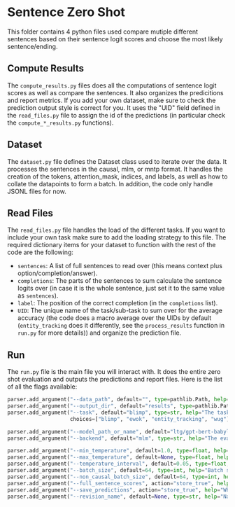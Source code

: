 # Sentence Zero Shot

This folder contains 4 python files used compare mutiple different sentences based on their sentence logit scores and choose the most likely sentence/ending.

## Compute Results

The `compute_results.py` files does all the computations of sentence logit scores as well as compare the sentences. It also organizes the predicitions and report metrics. If you add your own dataset, make sure to check the prediction output style is correct for you. It uses the "UID" field defined in the `read_files.py` file to assign the id of the predictions (in particular check the `compute_*_results.py` functions).

## Dataset

The `dataset.py` file defines the Dataset class used to iterate over the data. It processes the sentences in the causal, mlm, or mntp format. It handles the creation of the tokens, attention_mask, indices, and labels, as well as how to collate the datapoints to form a batch. In addition, the code only handle JSONL files for now.

## Read Files

The `read_files.py` file handles the load of the different tasks. If you want to include your own task make sure to add the loading strategy to this file. The required dictionary items for your dataset to function with the rest of the code are the following:
- `sentences`: A list of full sentences to read over (this means context plus option/completion/answer).
- `completions`: The parts of the sentences to sum calculate the sentence logits over (in case it is the whole sentence, just set it to the same value as `sentences`).
- `label`: The position of the correct completion (in the `completions` list).
- `UID`: The unique name of the task/sub-task to sum over for the average accuracy (the code does a macro average over the UIDs by default (`entity_tracking` does it differently, see the `process_results` function in `run.py` for more details)) and organize the prediction file.

## Run

The `run.py` file is the main file you will interact with. It does the entire zero shot evaluation and outputs the predictions and report files. Here is the list of all the flags available:

```python
parser.add_argument("--data_path", default="", type=pathlib.Path, help="Path to the data directory")
parser.add_argument("--output_dir", default="results", type=pathlib.Path, help="Path to the data directory")
parser.add_argument("--task", default="blimp", type=str, help="The task that is being evaluated.",
                    choices=["blimp", "ewok", "entity_tracking", "wug"])

parser.add_argument("--model_path_or_name", default="ltg/gpt-bert-babylm-small", type=str, help="Path to the model to evaluate.")
parser.add_argument("--backend", default="mlm", type=str, help="The evaluation backend strategy", choices=["mlm", "causal", "mntp", "enc_dec_mask", "enc_dec_prefix"])

parser.add_argument("--min_temperature", default=1.0, type=float, help="Minimum temperature to apply to the logits.")
parser.add_argument("--max_temperature", default=None, type=float, help="Maximum temperature to apply to the logits. If None, onlny the minimum temperature will be considered.")
parser.add_argument("--temperature_interval", default=0.05, type=float, help="Step size between temperatures applied to the logits.")
parser.add_argument("--batch_size", default=64, type=int, help="Batch size for evaluation")
parser.add_argument("--non_causal_batch_size", default=64, type=int, help="Mini-batch size to process each batch of inputs involving masked tokens")
parser.add_argument("--full_sentence_scores", action="store_true", help="Whether to use the entire sentence to calculate the sentence scores rather than just the completion. (Only implemented for EWoK)")
parser.add_argument("--save_predictions", action="store_true", help="Whether or not to save predictions.")
parser.add_argument("--revision_name", default=None, type=str, help="Name of the checkpoint/version of the model to test. (If None, the main will be used)")
```